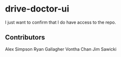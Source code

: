 # drive-doctor-ui
I just want to confirm that I do have access to the repo.

## Contributors
Alex Simpson
Ryan Gallagher
Vontha Chan
Jim Sawicki
